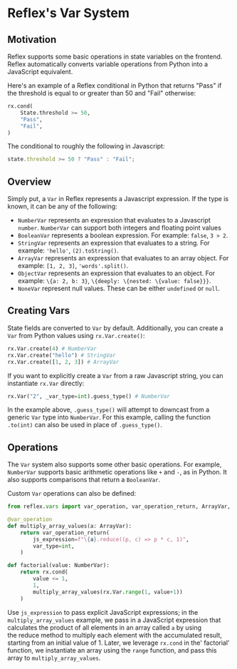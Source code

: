 # Reflex's Var System

## Motivation

Reflex supports some basic operations in state variables on the frontend.
Reflex automatically converts variable operations from Python into a JavaScript equivalent.

Here's an example of a Reflex conditional in Python that returns "Pass" if the threshold is equal to or greater than 50 and "Fail" otherwise:

```py
rx.cond(
    State.threshold >= 50,
    "Pass",
    "Fail",
)
```

 The conditional to roughly the following in Javascript:

```js
state.threshold >= 50 ? "Pass" : "Fail";
```

## Overview

Simply put, a `Var` in Reflex represents a Javascript expression.
If the type is known, it can be any of the following:

- `NumberVar` represents an expression that evaluates to a Javascript `number`. `NumberVar` can support both integers and floating point values
- `BooleanVar` represents a boolean expression. For example: `false`, `3 > 2`.
- `StringVar` represents an expression that evaluates to a string. For example: `'hello'`, `(2).toString()`.
- `ArrayVar` represents an expression that evaluates to an array object. For example: `[1, 2, 3]`, `'words'.split()`.
- `ObjectVar` represents an expression that evaluates to an object. For example: `\{a: 2, b: 3}`, `\{deeply: \{nested: \{value: false}}}`.
- `NoneVar` represent null values. These can be either `undefined` or `null`.

## Creating Vars

State fields are converted to `Var` by default. Additionally, you can create a `Var` from Python values using `rx.Var.create()`:

```py
rx.Var.create(4) # NumberVar
rx.Var.create("hello") # StringVar
rx.Var.create([1, 2, 3]) # ArrayVar
```

If you want to explicitly create a `Var` from a raw Javascript string, you can instantiate `rx.Var` directly:

```py
rx.Var("2", _var_type=int).guess_type() # NumberVar
```

In the example above, `.guess_type()` will attempt to downcast from a generic `Var` type into `NumberVar`.
For this example, calling the function `.to(int)` can also be used in place of `.guess_type()`.

## Operations

The `Var` system also supports some other basic operations.
For example, `NumberVar` supports basic arithmetic operations like `+` and `-`, as in Python.
It also supports comparisons that return a `BooleanVar`.

Custom `Var` operations can also be defined:

```py
from reflex.vars import var_operation, var_operation_return, ArrayVar, NumberVar

@var_operation
def multiply_array_values(a: ArrayVar):
    return var_operation_return(
        js_expression=f"\{a}.reduce((p, c) => p * c, 1)",
        var_type=int,
    )

def factorial(value: NumberVar):
    return rx.cond(
        value <= 1,
        1,
        multiply_array_values(rx.Var.range(1, value+1))
    )
```

Use `js_expression` to pass explicit JavaScript expressions; in the `multiply_array_values` example, we pass in a JavaScript expression that calculates the product of all elements in an array called `a` by using the reduce method to multiply each element with the accumulated result, starting from an initial value of 1.
Later, we leverage `rx.cond` in the' factorial' function, we instantiate an array using the `range` function, and pass this array to `multiply_array_values`.
